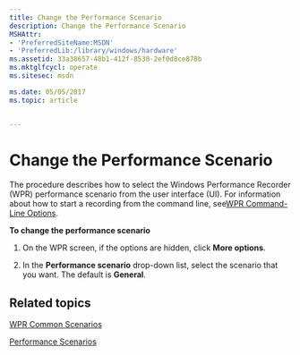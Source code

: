 ```yaml
---
title: Change the Performance Scenario
description: Change the Performance Scenario
MSHAttr:
- 'PreferredSiteName:MSDN'
- 'PreferredLib:/library/windows/hardware'
ms.assetid: 33a38657-48b1-412f-8530-2ef0d8ce878b
ms.mktglfcycl: operate
ms.sitesec: msdn

ms.date: 05/05/2017
ms.topic: article


---
```


# Change the Performance Scenario


The procedure describes how to select the Windows Performance Recorder (WPR) performance scenario from the user interface (UI). For information about how to start a recording from the command line, see[WPR Command-Line Options](wpr-command-line-options.md).

**To change the performance scenario**

1.  On the WPR screen, if the options are hidden, click **More options**.

2.  In the **Performance scenario** drop-down list, select the scenario that you want. The default is **General**.

## Related topics


[WPR Common Scenarios](windows-performance-recorder-common-scenarios.md)

[Performance Scenarios](performance-scenarios.md)

 

 







